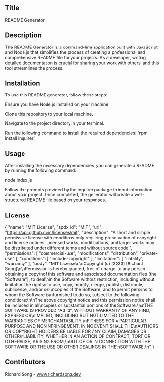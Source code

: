 ## Title
README Generator
## Description
The README Generator is a command-line application built with JavaScript and Node.js that simplifies the process of creating a professional and comprehensive README file for your projects. As a developer, writing detailed documentation is crucial for sharing your work with others, and this tool streamlines the process.

## Installation

To use this README generator, follow these steps:

Ensure you have Node.js installed on your machine.

Clone this repository to your local machine.

Navigate to the project directory in your terminal.

Run the following command to install the required dependencies: 'npm install inquirer'


## Usage
After installing the necessary dependencies, you can generate a README by running the following command:

node index.js

Follow the prompts provided by the inquirer package to input information about your project. Once completed, the generator will create a well-structured README file based on your responses.

## License
{
  "name": "MIT License",
  "spdx_id": "MIT",
  "url": "https://api.github.com/licenses/mit",
  "description": "A short and simple permissive license with conditions only requiring preservation of copyright and license notices. Licensed works, modifications, and larger works may be distributed under different terms and without source code.",
  "permissions": [
    "commercial-use",
    "modifications",
    "distribution",
    "private-use"
  ],
  "conditions": [
    "include-copyright"
  ],
  "limitations": [
    "liability",
    "warranty"
  ],
  "body": "MIT License\n\nCopyright (c) [2023] [Richard Song]\n\nPermission is hereby granted, free of charge, to any person obtaining a copy\nof this software and associated documentation files (the \"Software\"), to deal\nin the Software without restriction, including without limitation the rights\nto use, copy, modify, merge, publish, distribute, sublicense, and/or sell\ncopies of the Software, and to permit persons to whom the Software is\nfurnished to do so, subject to the following conditions:\n\nThe above copyright notice and this permission notice shall be included in all\ncopies or substantial portions of the Software.\n\nTHE SOFTWARE IS PROVIDED \"AS IS\", WITHOUT WARRANTY OF ANY KIND, EXPRESS OR\nIMPLIED, INCLUDING BUT NOT LIMITED TO THE WARRANTIES OF MERCHANTABILITY,\nFITNESS FOR A PARTICULAR PURPOSE AND NONINFRINGEMENT. IN NO EVENT SHALL THE\nAUTHORS OR COPYRIGHT HOLDERS BE LIABLE FOR ANY CLAIM, DAMAGES OR OTHER\nLIABILITY, WHETHER IN AN ACTION OF CONTRACT, TORT OR OTHERWISE, ARISING FROM,\nOUT OF OR IN CONNECTION WITH THE SOFTWARE OR THE USE OR OTHER DEALINGS IN THE\nSOFTWARE.\n"
}

## Contributors
Richard Song - www.richardsong.dev
